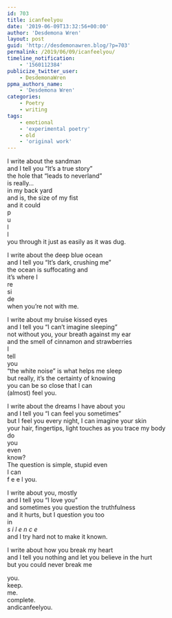 ```yaml
---
id: 703
title: icanfeelyou
date: '2019-06-09T13:32:56+00:00'
author: 'Desdemona Wren'
layout: post
guid: 'http://desdemonawren.blog/?p=703'
permalink: /2019/06/09/icanfeelyou/
timeline_notification:
    - '1560112384'
publicize_twitter_user:
    - DesdemonaWren
ppma_authors_name:
    - 'Desdemona Wren'
categories:
    - Poetry
    - writing
tags:
    - emotional
    - 'experimental poetry'
    - old
    - 'original work'
---
```


I write about the sandman  
and I tell you “It’s a true story”  
the hole that “leads to neverland”  
is really…  
in my back yard  
and is, the size of my fist  
and it could  
p  
 u  
 l  
 l  
you through it just as easily as it was dug.

I write about the deep blue ocean  
and I tell you “It’s dark, crushing me”  
the ocean is suffocating and  
it’s where I   
re  
si  
de  
when you’re not with me.

I write about my bruise kissed eyes  
and I tell you “I can’t imagine sleeping”  
not without you, your breath against my ear  
and the smell of cinnamon and strawberries  
I  
tell   
you  
“the white noise” is what helps me sleep  
but really, it’s the certainty of knowing   
you can be so close that I can   
(almost) feel you.

I write about the dreams I have about you  
and I tell you “I can feel you sometimes”  
but I feel you every night, I can imagine your skin  
your hair, fingertips, light touches as you trace my body  
do   
you  
even  
know?  
The question is simple, stupid even  
I can   
f e e l you.

I write about you, mostly  
and I tell you “I love you”  
and sometimes you question the truthfulness   
and it hurts, but I question you too  
in   
*s i l e n c e*  
and I try hard not to make it known.

I write about how you break my heart  
and I tell you nothing and let you believe in the hurt  
but you could never break me

you.  
 keep.  
 me.  
 complete.  
andicanfeelyou.